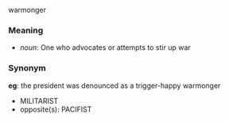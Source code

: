 warmonger
### Meaning
+ _noun_: One who advocates or attempts to stir up war

### Synonym

__eg__: the president was denounced as a trigger-happy warmonger

+ MILITARIST
+ opposite(s): PACIFIST


